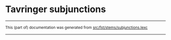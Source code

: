 # Tavringer subjunctions

* * *

<small>This (part of) documentation was generated from [src/fst/stems/subjunctions.lexc](https://github.com/giellalt/lang-rmu/blob/main/src/fst/stems/subjunctions.lexc)</small>

---

